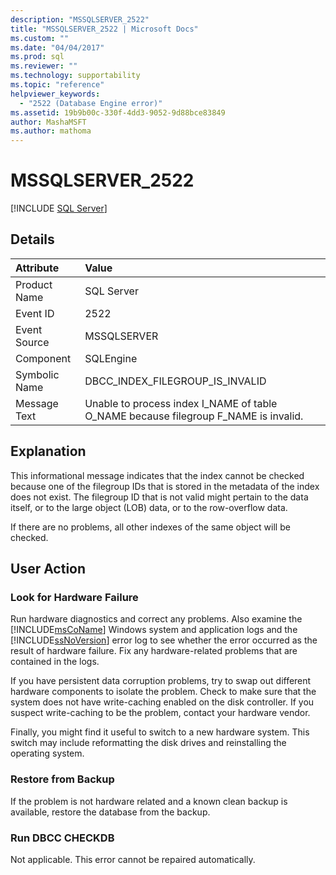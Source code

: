 ```yaml
---
description: "MSSQLSERVER_2522"
title: "MSSQLSERVER_2522 | Microsoft Docs"
ms.custom: ""
ms.date: "04/04/2017"
ms.prod: sql
ms.reviewer: ""
ms.technology: supportability
ms.topic: "reference"
helpviewer_keywords: 
  - "2522 (Database Engine error)"
ms.assetid: 19b9b00c-330f-4dd3-9052-9d88bce83849
author: MashaMSFT
ms.author: mathoma
---
```

# MSSQLSERVER_2522
 [!INCLUDE [SQL Server](../../includes/applies-to-version/sqlserver.md)]
  
## Details  
  
| Attribute | Value |  
| :-------- | :---- |  
|Product Name|SQL Server|  
|Event ID|2522|  
|Event Source|MSSQLSERVER|  
|Component|SQLEngine|  
|Symbolic Name|DBCC_INDEX_FILEGROUP_IS_INVALID|  
|Message Text|Unable to process index I_NAME of table O_NAME because filegroup F_NAME is invalid.|  
  
## Explanation  
This informational message indicates that the index cannot be checked because one of the filegroup IDs that is stored in the metadata of the index does not exist. The filegroup ID that is not valid might pertain to the data itself, or to the large object (LOB) data, or to the row-overflow data.  
  
If there are no problems, all other indexes of the same object will be checked.  
  
## User Action  
  
### Look for Hardware Failure  
Run hardware diagnostics and correct any problems. Also examine the [!INCLUDE[msCoName](../../includes/msconame-md.md)] Windows system and application logs and the [!INCLUDE[ssNoVersion](../../includes/ssnoversion-md.md)] error log to see whether the error occurred as the result of hardware failure. Fix any hardware-related problems that are contained in the logs.  
  
If you have persistent data corruption problems, try to swap out different hardware components to isolate the problem. Check to make sure that the system does not have write-caching enabled on the disk controller. If you suspect write-caching to be the problem, contact your hardware vendor.  
  
Finally, you might find it useful to switch to a new hardware system. This switch may include reformatting the disk drives and reinstalling the operating system.  
  
### Restore from Backup  
If the problem is not hardware related and a known clean backup is available, restore the database from the backup.  
  
### Run DBCC CHECKDB  
Not applicable. This error cannot be repaired automatically.  
  
